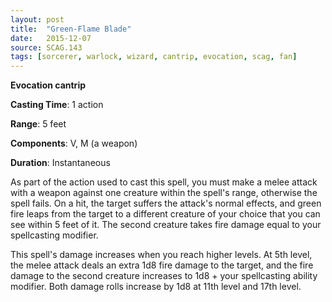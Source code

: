 ```yaml
---
layout: post
title:  "Green-Flame Blade"
date:   2015-12-07
source: SCAG.143
tags: [sorcerer, warlock, wizard, cantrip, evocation, scag, fan]
---
```


**Evocation cantrip**

**Casting Time**: 1 action

**Range**: 5 feet

**Components**: V, M (a weapon)

**Duration**: Instantaneous

As part of the action used to cast this spell, you must make a melee attack with a weapon against one creature within the spell's range, otherwise the spell fails. On a hit, the target suffers the attack's normal effects, and green fire leaps from the target to a different creature of your choice that you can see within 5 feet of it. The second creature takes fire damage equal to your spellcasting modifier.

This spell's damage increases when you reach higher levels. At 5th level, the melee attack deals an extra 1d8 fire damage to the target, and the fire damage to the second creature increases to 1d8 + your spellcasting ability modifier. Both damage rolls increase by 1d8 at 11th level and 17th level.
